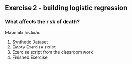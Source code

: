 ## Exercise 2 - building logistic regression

### What affects the risk of death?
Materials include:

1. Synthetic Dataset
2. Empty Exercise script
3. Exercise script from the classroom work
4. Finished Exercise
